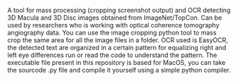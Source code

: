 A tool for mass processing (cropping screenshot output) and OCR detecting 3D Macula and 3D Disc images obtained from ImageNet/TopCon.
Can be used by researchers who is working with optical coherence tomography angiography data.
You can use the image cropping python tool to mass crop the same area for all the image files in a folder.
OCR used is EasyOCR, the detected text are organized in a certain pattern for equalizing right and left eye differences run or read the code to understand the pattern.
The executable file present in this repository is based for MacOS, you can take the sourcode .py file and compile it yourself using a simple python compiler.

